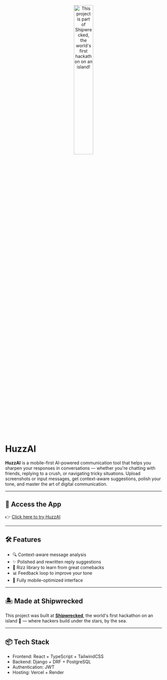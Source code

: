 <div align="center">
  <a href="https://shipwrecked.hackclub.com/?t=ghrm" target="_blank">
    <img src="https://hc-cdn.hel1.your-objectstorage.com/s/v3/739361f1d440b17fc9e2f74e49fc185d86cbec14_badge.png" 
         alt="This project is part of Shipwrecked, the world's first hackathon on an island!" 
         style="width: 35%;">
  </a>
</div>

# HuzzAI

**HuzzAI** is a mobile-first AI-powered communication tool that helps you sharpen your responses in conversations — whether you're chatting with friends, replying to a crush, or navigating tricky situations. Upload screenshots or input messages, get context-aware suggestions, polish your tone, and master the art of digital communication.

---

## 🚀 Access the App

👉 [Click here to try HuzzAI](https://huzz-ai-fe.vercel.app/)

---

## 🛠️ Features

- 🔍 Context-aware message analysis
- ✨ Polished and rewritten reply suggestions
- 💬 Rizz library to learn from great comebacks
- 📊 Feedback loop to improve your tone
- 📱 Fully mobile-optimized interface

---

## 🏝️ Made at Shipwrecked

This project was built at [**Shipwrecked**](https://shipwrecked.hackclub.com), the world's first hackathon on an island 🌴 — where hackers build under the stars, by the sea.

---

## 📦 Tech Stack

- Frontend: React + TypeScript + TailwindCSS
- Backend: Django + DRF + PostgreSQL
- Authentication: JWT
- Hosting: Vercel + Render
